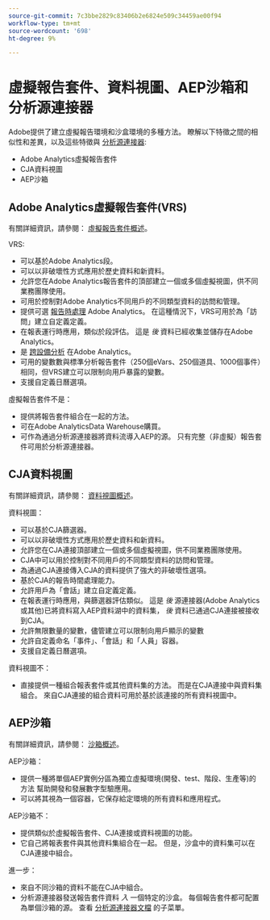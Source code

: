 ```yaml
---
source-git-commit: 7c3bbe2829c83406b2e6824e509c34459ae00f94
workflow-type: tm+mt
source-wordcount: '698'
ht-degree: 9%

---
```

# 虛擬報告套件、資料視圖、AEP沙箱和分析源連接器

Adobe提供了建立虛擬報告環境和沙盒環境的多種方法。 瞭解以下特徵之間的相似性和差異，以及這些特徵與 [分析源連接器](https://experienceleague.adobe.com/docs/experience-platform/sources/ui-tutorials/create/adobe-applications/analytics.html?lang=zh-Hant):

* Adobe Analytics虛擬報告套件
* CJA資料視圖
* AEP沙箱

## Adobe Analytics虛擬報告套件(VRS)

有關詳細資訊，請參閱： [虛擬報告套件概述](https://experienceleague.adobe.com/docs/analytics/components/virtual-report-suites/vrs-about.html?lang=zh-Hant)。

VRS:

* 可以基於Adobe Analytics段。
* 可以以非破壞性方式應用於歷史資料和新資料。
* 允許您在Adobe Analytics報告套件的頂部建立一個或多個虛擬視圖，供不同業務團隊使用。
* 可用於控制對Adobe Analytics不同用戶的不同類型資料的訪問和管理。
* 提供可選 [報告時處理](https://experienceleague.adobe.com/docs/analytics/components/virtual-report-suites/vrs-report-time-processing.html?lang=zh-Hant) Adobe Analytics。 在這種情況下，VRS可用於為「訪問」建立自定義定義。
* 在報表運行時應用，類似於段評估。 這是 _後_ 資料已經收集並儲存在Adobe Analytics。
* 是 [跨設備分析](https://experienceleague.adobe.com/docs/analytics/components/cda/overview.html?lang=zh-Hant) 在Adobe Analytics。
* 可用的變數數與標準分析報告套件（250個eVars、250個道具、1000個事件）相同，但VRS建立可以限制向用戶暴露的變數。
* 支援自定義日曆選項。

虛擬報告套件不是：

* 提供將報告套件組合在一起的方法。
* 可在Adobe AnalyticsData Warehouse購買。
* 可作為通過分析源連接器將資料流導入AEP的源。 只有完整（非虛擬）報告套件可用於分析源連接器。


## CJA資料視圖

有關詳細資訊，請參閱： [資料視圖概述](https://experienceleague.adobe.com/docs/analytics-platform/using/cja-dataviews/data-views.html?lang=zh-Hant)。

資料視圖：

* 可以基於CJA篩選器。
* 可以以非破壞性方式應用於歷史資料和新資料。
* 允許您在CJA連接頂部建立一個或多個虛擬視圖，供不同業務團隊使用。
* CJA中可以用於控制對不同用戶的不同類型資料的訪問和管理。
* 為通過CJA連接傳入CJA的資料提供了強大的非破壞性選項。
* 基於CJA的報告時間處理能力。
* 允許用戶為「會話」建立自定義定義。
* 在報表運行時應用，與篩選器評估類似。 這是 _後_ 源連接器(Adobe Analytics或其他)已將資料寫入AEP資料湖中的資料集， _後_ 資料已通過CJA連接被接收到CJA。
* 允許無限數量的變數，儘管建立可以限制向用戶顯示的變數
* 允許自定義命名「事件」、「會話」和「人員」容器。
* 支援自定義日曆選項。

資料視圖不：

* 直接提供一種組合報表套件或其他資料集的方法。 而是在CJA連接中與資料集組合。 來自CJA連接的組合資料可用於基於該連接的所有資料視圖中。

## AEP沙箱

有關詳細資訊，請參閱： [沙箱概述](https://experienceleague.adobe.com/docs/experience-platform/sandbox/home.html?lang=zh-Hant)。

AEP沙箱：

* 提供一種將單個AEP實例分區為獨立虛擬環境(開發、test、階段、生產等)的方法 幫助開發和發展數字型驗應用。
* 可以將其視為一個容器，它保存給定環境的所有資料和應用程式。

AEP沙箱不：

* 提供類似於虛擬報告套件、CJA連接或資料視圖的功能。
* 它自己將報表套件與其他資料集組合在一起。 但是，沙盒中的資料集可以在CJA連接中組合。

進一步：

* 來自不同沙箱的資料不能在CJA中組合。
* 分析源連接器發送報告套件資料 _入_ 一個特定的沙盒。 每個報告套件都可配置為單個沙箱的源。 查看 [分析源連接器文檔](https://experienceleague.adobe.com/docs/experience-platform/sources/ui-tutorials/create/adobe-applications/analytics.html?lang=en) 的子菜單。